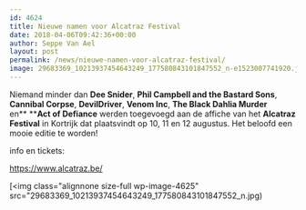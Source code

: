 ```yaml
---
id: 4624
title: Nieuwe namen voor Alcatraz Festival
date: 2018-04-06T09:42:36+00:00
author: Seppe Van Ael
layout: post
permalink: /news/nieuwe-namen-voor-alcatraz-festival/
image: 29683369_10213937454643249_177580843101847552_n-e1523007741920.jpg
---
```

Niemand minder dan **Dee Snider**, **Phil Campbell and the Bastard Sons**, **Cannibal Corpse**, **DevilDriver**, **Venom Inc**, **The Black Dahlia Murder** en** ****Act of Defiance** werden toegevoegd aan de affiche van het **Alcatraz Festival** in Kortrijk dat plaatsvindt op 10, 11 en 12 augustus. Het beloofd een mooie editie te worden!

info en tickets:

https://www.alcatraz.be/

[<img class="alignnone size-full wp-image-4625" src="29683369_10213937454643249_177580843101847552_n.jpg)